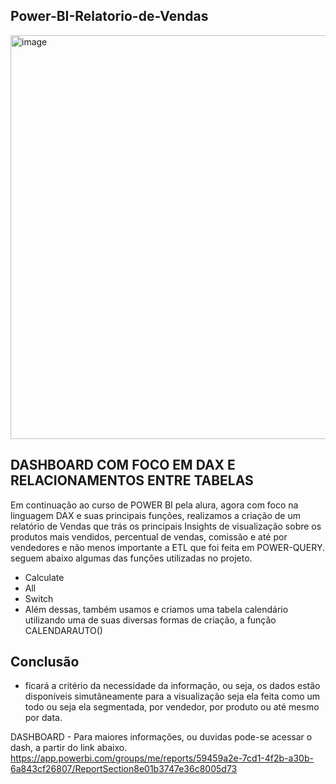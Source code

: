 ## Power-BI-Relatorio-de-Vendas

<img width="646" alt="image" src="https://user-images.githubusercontent.com/103518697/188486552-492d6329-3c4e-47f4-8c1f-fbc113469b35.png">

## DASHBOARD COM FOCO EM DAX E RELACIONAMENTOS ENTRE TABELAS

Em continuação ao curso de POWER BI pela alura, agora com foco na linguagem DAX e suas principais funções, realizamos a criação de um relatório de Vendas que trás os principais Insights de visualização sobre os produtos mais vendidos, percentual de vendas, comissão e até por vendedores e não menos importante a ETL que foi feita em POWER-QUERY.
seguem abaixo algumas das funções utilizadas no projeto.
- Calculate
- All
- Switch
- Além  dessas, também usamos e criamos uma tabela calendário utilizando uma de suas diversas formas de criação, a função CALENDARAUTO()


## Conclusão 
- ficará a critério da necessidade da informação, ou seja, os dados estão disponíveis simutâneamente para a visualização seja ela feita como um todo ou seja ela segmentada, por vendedor, por produto ou até mesmo por data. 

DASHBOARD - Para maiores informações, ou duvidas pode-se acessar o dash, a partir do link abaixo.
https://app.powerbi.com/groups/me/reports/59459a2e-7cd1-4f2b-a30b-6a843cf26807/ReportSection8e01b3747e36c8005d73
